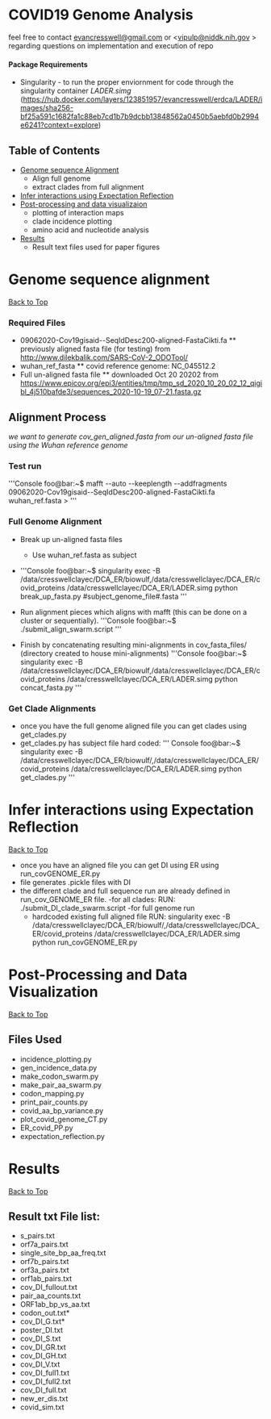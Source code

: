 COVID19 Genome Analysis
=======================
feel free to contact <evancresswell@gmail.com> or <vipulp@niddk.nih.gov > regarding questions on implementation and execution of repo
#### Package Requirements
- Singularity - to run the proper enviornment for code through the singularity container *LADER.simg* (https://hub.docker.com/layers/123851957/evancresswell/erdca/LADER/images/sha256-bf25a591c1682fa1c88eb7cd1b7b9dcbb13848562a0450b5aebfd0b2994e6241?context=explore)

## Table of Contents
- [Genome sequence Alignment](#Align-sequence-alignment)
	- Align full genome
	- extract clades from full alignment
- [Infer interactions using Expectation Reflection](#Infer-interactions-using-Expectation-Reflection)
- [Post-processing and data visualizaion](#Post-processing-and-data-visualization)
	- plotting of interaction maps
	- clade incidence plotting
	- amino acid and nucleotide analysis
- [Results](#Results)
	- Result text files used for paper figures 

# Genome sequence alignment
[Back to Top](#Table-of-Contents)

### Required Files
* 09062020-Cov19gisaid--SeqIdDesc200-aligned-FastaCikti.fa
	** previously aligned fasta file (for testing) from http://www.dilekbalik.com/SARS-CoV-2_ODOTool/
* wuhan_ref_fasta
	** covid reference genome: NC_045512.2
* Full un-aligned fasta file
	** downloaded Oct 20 20202 from https://www.epicov.org/epi3/entities/tmp/tmp_sd_2020_10_20_02_12_qigibl_4j510bafde3/sequences_2020-10-19_07-21.fasta.gz

## Alignment Process
*we want to generate cov_gen_aligned.fasta from our un-aligned fasta file using the Wuhan reference genome*

### Test run
'''Console
foo@bar:~$ mafft --auto --keeplength --addfragments 09062020-Cov19gisaid--SeqIdDesc200-aligned-FastaCikti.fa wuhan_ref.fasta > 
'''

### Full Genome Alignment
- Break up un-aligned fasta files
	- Use wuhan_ref.fasta as subject 
- '''Console
foo@bar:~$ singularity exec -B /data/cresswellclayec/DCA_ER/biowulf,/data/cresswellclayec/DCA_ER/covid_proteins /data/cresswellclayec/DCA_ER/LADER.simg python break_up_fasta.py #subject_genome_file#.fasta
'''
			 
- Run alignment pieces which aligns with mafft (this can be done on a cluster or sequentially).
'''Console
foo@bar:~$ ./submit_align_swarm.script 
'''
- Finish by concatenating resulting mini-alignments in cov_fasta_files/ (directory created to house mini-alignments)
'''Console
foo@bar:~$ singularity exec -B /data/cresswellclayec/DCA_ER/biowulf,/data/cresswellclayec/DCA_ER/covid_proteins /data/cresswellclayec/DCA_ER/LADER.simg python concat_fasta.py 
'''

### Get Clade Alignments 
- once you have the full genome aligned file you can get clades using get_clades.py
- get_clades.py has subject file hard coded:
''' Console
foo@bar:~$  singularity exec -B /data/cresswellclayec/DCA_ER/biowulf/,/data/cresswellclayec/DCA_ER/covid_proteins /data/cresswellclayec/DCA_ER/LADER.simg python get_clades.py
'''


# Infer interactions using Expectation Reflection
[Back to Top](#Table-of-Contents)
- once you have an aligned file you can get DI using ER using run_covGENOME_ER.py
- file generates .pickle files with DI
- the different clade and full sequence run are already defined in run_cov_GENOME_ER file.
	-for all clades:
	RUN: ./submit_DI_clade_swarm.script
	-for full genome run
	- hardcoded existing full aligned file
	RUN: singularity exec -B /data/cresswellclayec/DCA_ER/biowulf/,/data/cresswellclayec/DCA_ER/covid_proteins /data/cresswellclayec/DCA_ER/LADER.simg python run_covGENOME_ER.py 




# Post-Processing and Data Visualization
[Back to Top](#Table-of-Contents)

## Files Used
* incidence_plotting.py
* gen_incidence_data.py
* make_codon_swarm.py
* make_pair_aa_swarm.py
* codon_mapping.py
* print_pair_counts.py
* covid_aa_bp_variance.py
* plot_covid_genome_CT.py
* ER_covid_PP.py
* expectation_reflection.py

# Results
[Back to Top](#Table-of-Contents)

## Result txt File list:
* s_pairs.txt
* orf7a_pairs.txt
* single_site_bp_aa_freq.txt
* orf7b_pairs.txt
* orf3a_pairs.txt
* orf1ab_pairs.txt
* cov_DI_fullout.txt
* pair_aa_counts.txt
* ORF1ab_bp_vs_aa.txt
* codon_out.txt* 
* cov_DI_G.txt* 
* poster_DI.txt
* cov_DI_S.txt
* cov_DI_GR.txt
* cov_DI_GH.txt
* cov_DI_V.txt
* cov_DI_full1.txt
* cov_DI_full2.txt
* cov_DI_full.txt
* new_er_dis.txt
* covid_sim.txt

